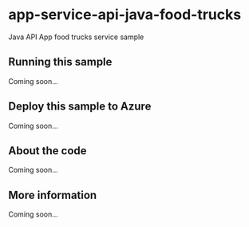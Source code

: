 # app-service-api-java-food-trucks
Java API App food trucks service sample
## Running this sample
Coming soon...
## Deploy this sample to Azure
Coming soon...
## About the code
Coming soon...
## More information
Coming soon...